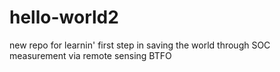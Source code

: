 # hello-world2
new repo for learnin'
first step in saving the world through SOC measurement via remote sensing 
BTFO

